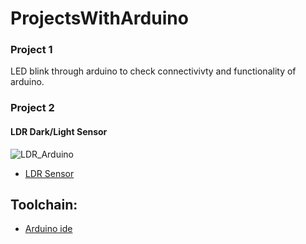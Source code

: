# ProjectsWithArduino

### Project 1
LED blink through arduino to check connectivivty and functionality of arduino.

### Project 2
#### LDR Dark/Light Sensor
![LDR_Arduino](https://github.com/Adeen317/ProjectsWithArduino/assets/112985225/712ec2f7-b626-423f-b520-b8d6a70f4aed)

- [LDR Sensor](https://github.com/Adeen317/ProjectsWithArduino/blob/main/LDR_with_Arduino/LDR_with_Arduino.ino)

  
## Toolchain:
- [Arduino ide](https://support.arduino.cc/hc/en-us/articles/360019833020-Download-and-install-Arduino-IDE)

